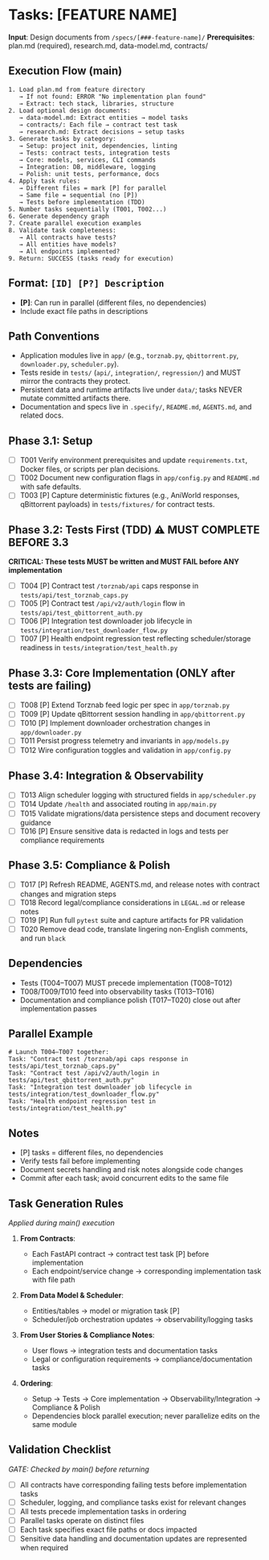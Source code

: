 # Tasks: [FEATURE NAME]

**Input**: Design documents from `/specs/[###-feature-name]/`
**Prerequisites**: plan.md (required), research.md, data-model.md, contracts/

## Execution Flow (main)
```
1. Load plan.md from feature directory
   → If not found: ERROR "No implementation plan found"
   → Extract: tech stack, libraries, structure
2. Load optional design documents:
   → data-model.md: Extract entities → model tasks
   → contracts/: Each file → contract test task
   → research.md: Extract decisions → setup tasks
3. Generate tasks by category:
   → Setup: project init, dependencies, linting
   → Tests: contract tests, integration tests
   → Core: models, services, CLI commands
   → Integration: DB, middleware, logging
   → Polish: unit tests, performance, docs
4. Apply task rules:
   → Different files = mark [P] for parallel
   → Same file = sequential (no [P])
   → Tests before implementation (TDD)
5. Number tasks sequentially (T001, T002...)
6. Generate dependency graph
7. Create parallel execution examples
8. Validate task completeness:
   → All contracts have tests?
   → All entities have models?
   → All endpoints implemented?
9. Return: SUCCESS (tasks ready for execution)
```

## Format: `[ID] [P?] Description`
- **[P]**: Can run in parallel (different files, no dependencies)
- Include exact file paths in descriptions

## Path Conventions
- Application modules live in `app/` (e.g., `torznab.py`, `qbittorrent.py`, `downloader.py`, `scheduler.py`).
- Tests reside in `tests/` (`api/`, `integration/`, `regression/`) and MUST mirror the contracts they protect.
- Persistent data and runtime artifacts live under `data/`; tasks NEVER mutate committed artifacts there.
- Documentation and specs live in `.specify/`, `README.md`, `AGENTS.md`, and related docs.

## Phase 3.1: Setup
- [ ] T001 Verify environment prerequisites and update `requirements.txt`, Docker files, or scripts per plan decisions.
- [ ] T002 Document new configuration flags in `app/config.py` and `README.md` with safe defaults.
- [ ] T003 [P] Capture deterministic fixtures (e.g., AniWorld responses, qBittorrent payloads) in `tests/fixtures/` for contract tests.

## Phase 3.2: Tests First (TDD) ⚠️ MUST COMPLETE BEFORE 3.3
**CRITICAL: These tests MUST be written and MUST FAIL before ANY implementation**
- [ ] T004 [P] Contract test `/torznab/api` caps response in `tests/api/test_torznab_caps.py`
- [ ] T005 [P] Contract test `/api/v2/auth/login` flow in `tests/api/test_qbittorrent_auth.py`
- [ ] T006 [P] Integration test downloader job lifecycle in `tests/integration/test_downloader_flow.py`
- [ ] T007 [P] Health endpoint regression test reflecting scheduler/storage readiness in `tests/integration/test_health.py`

## Phase 3.3: Core Implementation (ONLY after tests are failing)
- [ ] T008 [P] Extend Torznab feed logic per spec in `app/torznab.py`
- [ ] T009 [P] Update qBittorrent session handling in `app/qbittorrent.py`
- [ ] T010 [P] Implement downloader orchestration changes in `app/downloader.py`
- [ ] T011 Persist progress telemetry and invariants in `app/models.py`
- [ ] T012 Wire configuration toggles and validation in `app/config.py`

## Phase 3.4: Integration & Observability
- [ ] T013 Align scheduler logging with structured fields in `app/scheduler.py`
- [ ] T014 Update `/health` and associated routing in `app/main.py`
- [ ] T015 Validate migrations/data persistence steps and document recovery guidance
- [ ] T016 [P] Ensure sensitive data is redacted in logs and tests per compliance requirements

## Phase 3.5: Compliance & Polish
- [ ] T017 [P] Refresh README, AGENTS.md, and release notes with contract changes and migration steps
- [ ] T018 Record legal/compliance considerations in `LEGAL.md` or release notes
- [ ] T019 [P] Run full `pytest` suite and capture artifacts for PR validation
- [ ] T020 Remove dead code, translate lingering non-English comments, and run `black`

## Dependencies
- Tests (T004–T007) MUST precede implementation (T008–T012)
- T008/T009/T010 feed into observability tasks (T013–T016)
- Documentation and compliance polish (T017–T020) close out after implementation passes

## Parallel Example
```
# Launch T004–T007 together:
Task: "Contract test /torznab/api caps response in tests/api/test_torznab_caps.py"
Task: "Contract test /api/v2/auth/login in tests/api/test_qbittorrent_auth.py"
Task: "Integration test downloader job lifecycle in tests/integration/test_downloader_flow.py"
Task: "Health endpoint regression test in tests/integration/test_health.py"
```

## Notes
- [P] tasks = different files, no dependencies
- Verify tests fail before implementing
- Document secrets handling and risk notes alongside code changes
- Commit after each task; avoid concurrent edits to the same file

## Task Generation Rules
*Applied during main() execution*

1. **From Contracts**:
   - Each FastAPI contract → contract test task [P] before implementation
   - Each endpoint/service change → corresponding implementation task with file path
   
2. **From Data Model & Scheduler**:
   - Entities/tables → model or migration task [P]
   - Scheduler/job orchestration updates → observability/logging tasks
   
3. **From User Stories & Compliance Notes**:
   - User flows → integration tests and documentation tasks
   - Legal or configuration requirements → compliance/documentation tasks

4. **Ordering**:
   - Setup → Tests → Core implementation → Observability/Integration → Compliance & Polish
   - Dependencies block parallel execution; never parallelize edits on the same module

## Validation Checklist
*GATE: Checked by main() before returning*

- [ ] All contracts have corresponding failing tests before implementation tasks
- [ ] Scheduler, logging, and compliance tasks exist for relevant changes
- [ ] All tests precede implementation tasks in ordering
- [ ] Parallel tasks operate on distinct files
- [ ] Each task specifies exact file paths or docs impacted
- [ ] Sensitive data handling and documentation updates are represented when required
